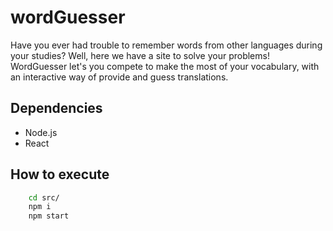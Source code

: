 # wordGuesser

Have you ever had trouble to remember words from other languages during your studies? Well, here we have a site to solve your problems! WordGuesser let's you compete to make the most of your vocabulary, with an interactive way of provide and guess translations.

## Dependencies

- Node.js
- React

## How to execute

```bash
    cd src/
    npm i
    npm start
```
